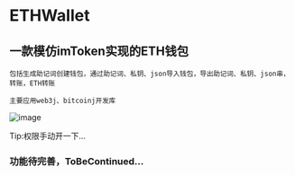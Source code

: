 # ETHWallet
## 一款模仿imToken实现的ETH钱包
    包括生成助记词创建钱包，通过助记词、私钥、json导入钱包，导出助记词、私钥、json串，转账，ETH转账
    
    主要应用web3j、bitcoinj开发库
 ![image](https://raw.githubusercontent.com/DywaneQ/ETHWallet/master/img/Screenshot_2018-05-04-19-28-50-432_com.gongchuang.ethtoken.png)
  
  Tip:权限手动开一下...
    
    
### 功能待完善，ToBeContinued...
